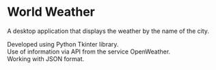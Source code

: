 # World Weather

A desktop application that displays the weather by the name of the city.

Developed using Python Tkinter library.   
Use of information via API from the service OpenWeather.   
Working with JSON format.
